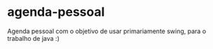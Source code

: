 # agenda-pessoal

Agenda pessoal com o objetivo de usar primariamente swing, para o trabalho de java :)
